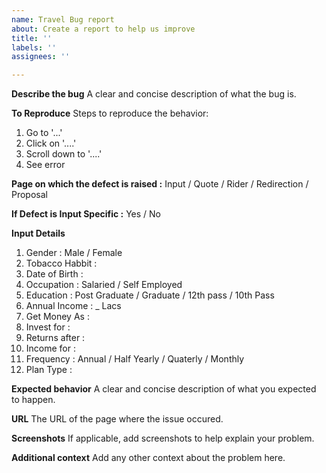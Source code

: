 ```yaml
---
name: Travel Bug report
about: Create a report to help us improve
title: ''
labels: ''
assignees: ''

---
```


**Describe the bug**
A clear and concise description of what the bug is.

**To Reproduce**
Steps to reproduce the behavior:
1. Go to '...'
2. Click on '....'
3. Scroll down to '....'
4. See error

**Page on which the defect is raised :** Input / Quote / Rider / Redirection / Proposal

**If Defect is Input Specific :** Yes / No

**Input Details**

1. Gender : Male / Female
2. Tobacco Habbit : 
3. Date of Birth : 
4. Occupation : Salaried / Self Employed
5. Education : Post Graduate / Graduate / 12th pass / 10th Pass
6. Annual Income : _ Lacs
7. Get Money As : 
8. Invest for : 
9. Returns after : 
10. Income for :
11. Frequency : Annual / Half Yearly / Quaterly / Monthly
12. Plan Type : 

**Expected behavior**
A clear and concise description of what you expected to happen.

**URL**
The URL of the page where the issue occured.

**Screenshots**
If applicable, add screenshots to help explain your problem.

**Additional context**
Add any other context about the problem here.
